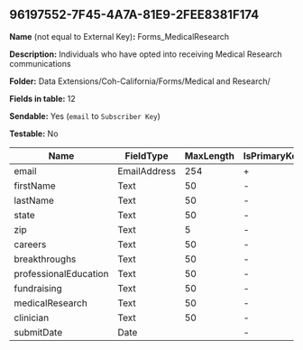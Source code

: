 ## 96197552-7F45-4A7A-81E9-2FEE8381F174

**Name** (not equal to External Key)**:** Forms_MedicalResearch

**Description:** Individuals who have opted into receiving Medical Research communications

**Folder:** Data Extensions/Coh-California/Forms/Medical and Research/

**Fields in table:** 12

**Sendable:** Yes (`email` to `Subscriber Key`)

**Testable:** No

| Name | FieldType | MaxLength | IsPrimaryKey | IsNullable | DefaultValue |
| --- | --- | --- | --- | --- | --- |
| email | EmailAddress | 254 | + | - |  |
| firstName | Text | 50 | - | + |  |
| lastName | Text | 50 | - | + |  |
| state | Text | 50 | - | + |  |
| zip | Text | 5 | - | + |  |
| careers | Text | 50 | - | + |  |
| breakthroughs | Text | 50 | - | + |  |
| professionalEducation | Text | 50 | - | + |  |
| fundraising | Text | 50 | - | + |  |
| medicalResearch | Text | 50 | - | + |  |
| clinician | Text | 50 | - | + |  |
| submitDate | Date |  | - | - | GetDate() |
